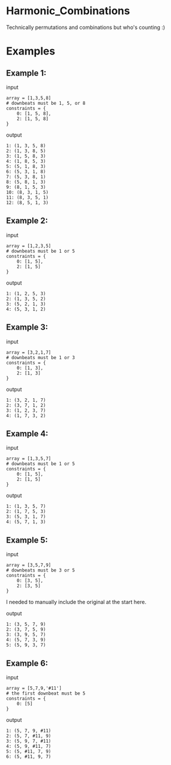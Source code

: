# Harmonic_Combinations
Technically permutations and combinations but who's counting :)


# Examples
## Example 1:

input
```
array = [1,3,5,8]
# downbeats must be 1, 5, or 8
constraints = {
    0: [1, 5, 8],
    2: [1, 5, 8]
}
```


output
```
1: (1, 3, 5, 8)
2: (1, 3, 8, 5)
3: (1, 5, 8, 3)
4: (1, 8, 5, 3)
5: (5, 1, 8, 3)
6: (5, 3, 1, 8)
7: (5, 3, 8, 1)
8: (5, 8, 1, 3)
9: (8, 1, 5, 3)
10: (8, 3, 1, 5)
11: (8, 3, 5, 1)
12: (8, 5, 1, 3)
```

## Example 2:

input
```
array = [1,2,3,5]
# downbeats must be 1 or 5
constraints = {
    0: [1, 5],
    2: [1, 5]
}
```


output
```
1: (1, 2, 5, 3)
2: (1, 3, 5, 2)
3: (5, 2, 1, 3)
4: (5, 3, 1, 2)
```


## Example 3:

input
```
array = [3,2,1,7]
# downbeats must be 1 or 3
constraints = {
    0: [1, 3],
    2: [1, 3]
}
```


output
```
1: (3, 2, 1, 7)
2: (3, 7, 1, 2)
3: (1, 2, 3, 7)
4: (1, 7, 3, 2)
```


## Example 4:

input
```
array = [1,3,5,7]
# downbeats must be 1 or 5
constraints = {
    0: [1, 5],
    2: [1, 5]
}
```


output
```
1: (1, 3, 5, 7)
2: (1, 7, 5, 3)
3: (5, 3, 1, 7)
4: (5, 7, 1, 3)
```

## Example 5:

input
```
array = [3,5,7,9]
# downbeats must be 3 or 5
constraints = {
    0: [3, 5],
    2: [3, 5]
}
```

I needed to manually include the original at the start here.

output
```
1: (3, 5, 7, 9)
2: (3, 7, 5, 9)
3: (3, 9, 5, 7)
4: (5, 7, 3, 9)
5: (5, 9, 3, 7)
```

## Example 6:

input
```
array = [5,7,9,'#11']
# the first downbeat must be 5 
constraints = {
    0: [5]
}
```

output
```
1: (5, 7, 9, #11)
2: (5, 7, #11, 9)
3: (5, 9, 7, #11)
4: (5, 9, #11, 7)
5: (5, #11, 7, 9)
6: (5, #11, 9, 7)
```
